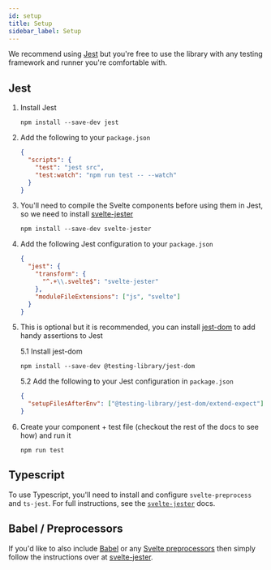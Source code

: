 ```yaml
---
id: setup
title: Setup
sidebar_label: Setup
---
```


We recommend using [Jest](https://jestjs.io) but you're free to use the library
with any testing framework and runner you're comfortable with.

## Jest

1.  Install Jest

    ```
    npm install --save-dev jest
    ```

2.  Add the following to your `package.json`

    ```json
    {
      "scripts": {
        "test": "jest src",
        "test:watch": "npm run test -- --watch"
      }
    }
    ```

3.  You'll need to compile the Svelte components before using them in Jest, so
    we need to install
    [svelte-jester](https://github.com/mihar-22/svelte-jester)

    ```
    npm install --save-dev svelte-jester
    ```

4.  Add the following Jest configuration to your `package.json`

    ```json
    {
      "jest": {
        "transform": {
          "^.+\\.svelte$": "svelte-jester"
        },
        "moduleFileExtensions": ["js", "svelte"]
      }
    }
    ```

5.  This is optional but it is recommended, you can install
    [jest-dom](https://github.com/testing-library/jest-dom) to add handy
    assertions to Jest

    5.1 Install jest-dom

    ```
    npm install --save-dev @testing-library/jest-dom
    ```

    5.2 Add the following to your Jest configuration in `package.json`

    ```json
    {
      "setupFilesAfterEnv": ["@testing-library/jest-dom/extend-expect"]
    }
    ```

6.  Create your component + test file (checkout the rest of the docs to see how)
    and run it

    ```
    npm run test
    ```

## Typescript

To use Typescript, you'll need to install and configure `svelte-preprocess` and
`ts-jest`. For full instructions, see the
[`svelte-jester`](https://github.com/mihar-22/svelte-jester#typescript) docs.

## Babel / Preprocessors

If you'd like to also include [Babel](https://babeljs.io/) or any
[Svelte preprocessors](https://github.com/sveltejs/svelte-preprocess) then
simply follow the instructions over at
[svelte-jester](https://github.com/mihar-22/svelte-jester#babel).
